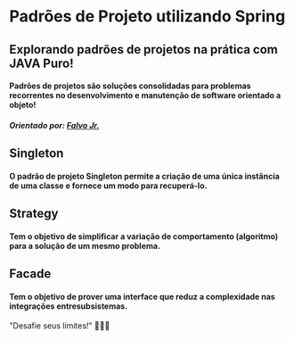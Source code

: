 <h1> Padrões de Projeto utilizando Spring </h1>
<h2> Explorando padrões de projetos na prática com JAVA Puro! </h2>
<h4> Padrões de projetos são soluções consolidadas para problemas recorrentes no desenvolvimento e manutenção de software orientado a objeto! </h4>
<h5>Orientado por: <a href="github.com/falvojr">Falvo Jr.</a></h5>



<h2> Singleton </h2>
<h4>O padrão de projeto Singleton permite a criação de uma única instância de uma classe e fornece um modo para recuperá-lo. </h4>

<h2> Strategy </h2>
<h4> Tem o objetivo de simplificar a variação de comportamento (algoritmo) para a solução de um mesmo problema. </h43>

<h2> Facade </h2>
<h4> Tem o objetivo de prover uma interface que reduz a complexidade nas integrações entresubsistemas. </h4

---------------------------------

"Desafie seus limites!"
🚀🚀🚀

